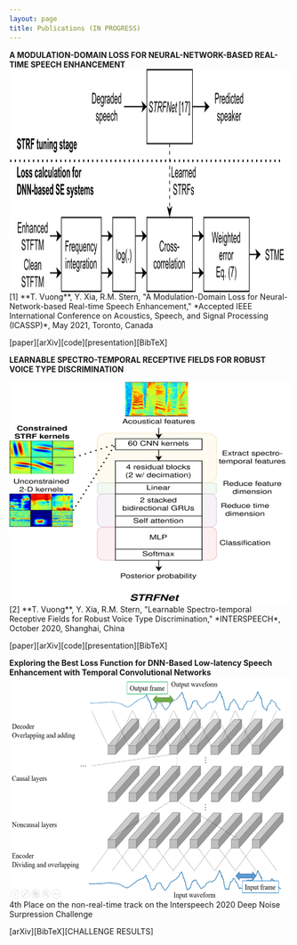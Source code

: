 ```yaml
---
layout: page
title: Publications (IN PROGRESS)
---
```


**A MODULATION-DOMAIN LOSS FOR NEURAL-NETWORK-BASED REAL-TIME SPEECH ENHANCEMENT**
<img style="float: left;" src="/assets/img/stme-flow.png" width="600" height="400">

<p>[1] **T. Vuong**, Y. Xia, R.M. Stern, "A Modulation-Domain Loss for Neural-Network-based Real-time Speech Enhancement," *Accepted IEEE International Conference on Acoustics, Speech, and Signal Processing (ICASSP)*, May 2021, Toronto, Canada </p>

[paper][arXiv][code][presentation][BibTeX]


**LEARNABLE SPECTRO-TEMPORAL RECEPTIVE FIELDS FOR ROBUST VOICE TYPE DISCRIMINATION**

<img style="float: left;" src="/assets/img/STRFNet.png" width="600" height="400">
<br/><br/>
[2] **T. Vuong**, Y. Xia, R.M. Stern, "Learnable Spectro-temporal Receptive Fields for Robust Voice Type Discrimination," *INTERSPEECH*, October 2020, Shanghai, China

[paper][arXiv][code][presentation][BibTeX]

**Exploring the Best Loss Function for DNN-Based Low-latency Speech Enhancement with Temporal Convolutional Networks**
<img style="float: left;" src="/assets/img/nc_layers.png" width="600" height="400">
<br/><br/>
4th Place on the non-real-time track on the Interspeech 2020 Deep Noise Surpression Challenge

[arXiv][BibTeX][CHALLENGE RESULTS]


